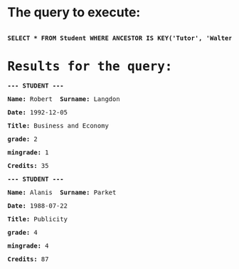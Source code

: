 <html><body><h1>The query to execute:</h1><pre><p><b>SELECT * FROM Student WHERE ANCESTOR IS KEY('Tutor', 'Walter') AND grade > 1 LIMIT 2</b><h1>Results for the query:</h1><p><b>--- STUDENT ---</b><p><b>Name:</b> Robert  <b>Surname:</b> Langdon </p><p><b>Date:</b> 1992-12-05 </p><p><b>Title:</b> Business and Economy </p><p><b>grade:</b> 2 </p><p><b>mingrade:</b> 1 </p><p><b>Credits:</b> 35 </p><p><b>--- STUDENT ---</b><p><b>Name:</b> Alanis  <b>Surname:</b> Parket </p><p><b>Date:</b> 1988-07-22 </p><p><b>Title:</b> Publicity </p><p><b>grade:</b> 4 </p><p><b>mingrade:</b> 4 </p><p><b>Credits:</b> 87 </p></pre></body></html>